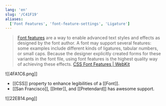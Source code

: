```yaml
---
lang: 'en'
slug: '/C41F19'
aliases:
  ['Font Features', 'font-feature-settings', 'Ligature']
---
```


> [Font features](https://www.w3.org/TR/css-fonts-3/#font-rend-props) are a way to enable advanced text styles and effects as designed by the font author. A font may support several features: some examples include different kinds of ligatures, tabular numbers, or small caps. Because the designer explicitly created forms for these variants in the font file, using font features is the highest quality way of achieving these effects. [CSS Font Features | WebKit](https://webkit.org/blog/5735/css-font-features/#:~:text=Font%20features%20are%20a%20way,tabular%20numbers%2C%20or%20small%20caps.)

![[4FA1C6.png]]

- [[CSS]] property to enhance legibilities of a [[Font]].
- [[San Francisco]], [[Inter]], and [[Pretendard]] has awesome support.

![[22EB14.png]]
